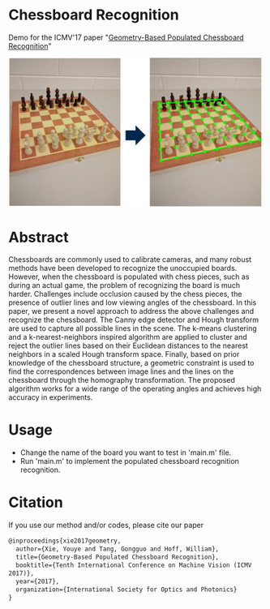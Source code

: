 # Chessboard Recognition
Demo for the ICMV'17 paper "[Geometry-Based Populated Chessboard Recognition](http://inside.mines.edu/~whoff/publications/2017/ICMV2017.pdf)"

   <img src='Fig/motivation.jpg' width=500>
   
# Abstract
Chessboards are commonly used to calibrate cameras, and many robust methods have been developed to recognize the unoccupied boards. However, when the chessboard is populated with chess pieces, such as during an actual game, the problem of recognizing the board is much harder. Challenges include occlusion caused by the chess pieces, the presence of outlier lines and low viewing angles of the chessboard. In this paper, we present a novel approach to address the above challenges and recognize the chessboard. The Canny edge detector and Hough transform are used to capture all possible lines in the scene. The k-means clustering and a k-nearest-neighbors inspired algorithm are applied to cluster and reject the outlier lines based on their Euclidean distances to the nearest neighbors in a scaled Hough transform space. Finally, based on prior knowledge of the chessboard structure, a geometric constraint is used to find the correspondences between image lines and the lines on the chessboard through the homography transformation. The proposed algorithm works for a wide range of the operating angles and achieves high accuracy in experiments.

# Usage
- Change the name of the board you want to test in 'main.m' file.
- Run 'main.m' to implement the populated chessboard recognition recognition.

# Citation
If you use our method and/or codes, please cite our paper

```
@inproceedings{xie2017geometry,
  author={Xie, Youye and Tang, Gongguo and Hoff, William},
  title={Geometry-Based Populated Chessboard Recognition},
  booktitle={Tenth International Conference on Machine Vision (ICMV 2017)},
  year={2017},
  organization={International Society for Optics and Photonics}
}
```
